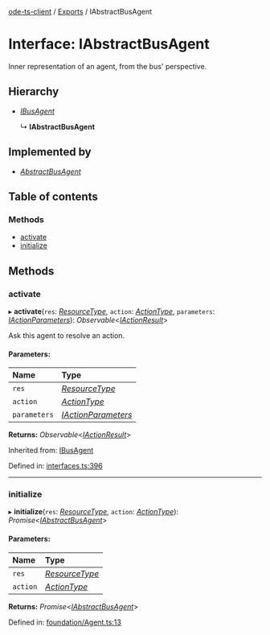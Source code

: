 [ode-ts-client](../README.md) / [Exports](../modules.md) / IAbstractBusAgent

# Interface: IAbstractBusAgent

Inner representation of an agent, from the bus' perspective.

## Hierarchy

* [*IBusAgent*](ibusagent.md)

  ↳ **IAbstractBusAgent**

## Implemented by

* [*AbstractBusAgent*](../classes/abstractbusagent.md)

## Table of contents

### Methods

- [activate](iabstractbusagent.md#activate)
- [initialize](iabstractbusagent.md#initialize)

## Methods

### activate

▸ **activate**(`res`: [*ResourceType*](../modules.md#resourcetype), `action`: [*ActionType*](../modules.md#actiontype), `parameters`: [*IActionParameters*](iactionparameters.md)): *Observable*<[*IActionResult*](iactionresult.md)\>

Ask this agent to resolve an action.

#### Parameters:

Name | Type |
:------ | :------ |
`res` | [*ResourceType*](../modules.md#resourcetype) |
`action` | [*ActionType*](../modules.md#actiontype) |
`parameters` | [*IActionParameters*](iactionparameters.md) |

**Returns:** *Observable*<[*IActionResult*](iactionresult.md)\>

Inherited from: [IBusAgent](ibusagent.md)

Defined in: [interfaces.ts:396](https://github.com/opendigitaleducation/infrontexplore/blob/1e962a2/src/ts/interfaces.ts#L396)

___

### initialize

▸ **initialize**(`res`: [*ResourceType*](../modules.md#resourcetype), `action`: [*ActionType*](../modules.md#actiontype)): *Promise*<[*IAbstractBusAgent*](iabstractbusagent.md)\>

#### Parameters:

Name | Type |
:------ | :------ |
`res` | [*ResourceType*](../modules.md#resourcetype) |
`action` | [*ActionType*](../modules.md#actiontype) |

**Returns:** *Promise*<[*IAbstractBusAgent*](iabstractbusagent.md)\>

Defined in: [foundation/Agent.ts:13](https://github.com/opendigitaleducation/infrontexplore/blob/1e962a2/src/ts/foundation/Agent.ts#L13)
